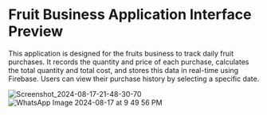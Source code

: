 # Fruit Business Application Interface Preview
This application is designed for the fruits business to track daily fruit purchases.
It records the quantity and price of each purchase, calculates the total quantity and total cost, and stores this data in real-time using Firebase.
Users can view their purchase history by selecting a specific date.

![Screenshot_2024-08-17-21-48-30-70](https://github.com/user-attachments/assets/98a3dac6-6523-41e9-bd15-c631fe552cfb)
![WhatsApp Image 2024-08-17 at 9 49 56 PM](https://github.com/user-attachments/assets/7b438a46-4300-4eda-9cb8-7cd892757978)


